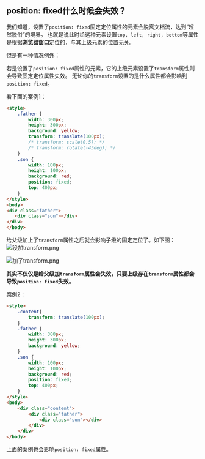 ## position: fixed什么时候会失效？
我们知道，设置了`position: fixed`固定定位属性的元素会脱离文档流，达到“超然脱俗”的境界。
也就是说此时给这种元素设置`top, left, right, bottom`等属性是根据**浏览器窗口**定位的，与其上级元素的位置无关。

但是有一种情况例外：

若是设置了`position: fixed`属性的元素，它的上级元素设置了`transform`属性则会导致固定定位属性失效。
无论你的`transform`设置的是什么属性都会影响到`position: fixed`。

看下面的案例1：

```html
<style>
    .father {
        width: 300px;
        height: 300px;
        background: yellow;
        transform: translate(100px); 
        /* transform: scale(0.5); */
        /* transform: rotate(-45deg); */
    }
    .son {
        width: 100px;
        height: 100px;
        background: red;
        position: fixed;
        top: 400px;
    }
</style>
<body>
<div class="father">
   <div class="son"></div>
</div>
</body>
```
给父级加上了`transform`属性之后就会影响子级的固定定位了。如下图：
![没加transform.png](https://upload-images.jianshu.io/upload_images/7190596-38462e3ec67bd654.png?imageMogr2/auto-orient/strip%7CimageView2/2/w/1240)

![加了transform.png](https://upload-images.jianshu.io/upload_images/7190596-5bcc360baa0d652b.png?imageMogr2/auto-orient/strip%7CimageView2/2/w/1240)

**其实不仅仅是给父级加`transform`属性会失效，只要上级存在`transform`属性都会导致`position: fixed`失效。**

案例2：
```html
<style>
    .content{
        transform: translate(100px);
    }
    .father {
        width: 300px;
        height: 300px;
        background: yellow;
    }
    .son {
        width: 100px;
        height: 100px;
        background: red;
        position: fixed;
        top: 400px;
    }
</style>
<body>
    <div class="content">
        <div class="father">
            <div class="son"></div>
        </div>
    </div>
</body>
```
上面的案例也会影响`position: fixed`属性。

